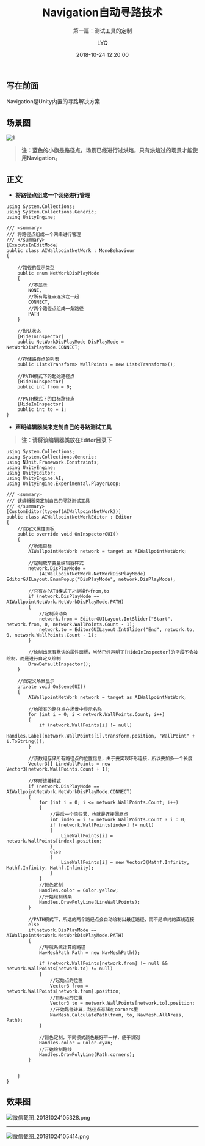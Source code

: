 ﻿---
layout:     post
title:      "Navigation自动寻路技术"
subtitle:   "第一篇：测试工具的定制"
date:       2018-10-24 12:20:00
author:     "LYQ"
header-img: "img/in-post/default-bg.jpg"
tags:
    - 游戏AI
    - Unity
    - Editor
---

## 写在前面

Navigation是Unity内置的寻路解决方案

## 场景图

![1](https://upload-images.jianshu.io/upload_images/11723713-20d97a011703cdc7.png?imageMogr2/auto-orient/strip%7CimageView2/2/w/1240)

>**注：蓝色的小旗是路径点。场景已经进行过烘焙，只有烘焙过的场景才能使用Navigation。**

## 正文

 * **将路径点组成一个网络进行管理**

````
using System.Collections;
using System.Collections.Generic;
using UnityEngine;

/// <summary>
/// 将路径点组成一个网络进行管理
/// </summary>
[ExecuteInEditMode]
public class AIWallpointNetWork : MonoBehaviour
{

	//路径的显示类型
	public enum NetWorkDisPlayMode
	{
		//不显示
		NONE,
		//所有路径点连接在一起
		CONNECT,
		//两个路径点组成一条路径
		PATH 
	}

	//默认状态
	[HideInInspector]
	public NetWorkDisPlayMode DisPlayMode = NetWorkDisPlayMode.CONNECT;
	
	//存储路径点的列表
	public List<Transform> WallPoints = new List<Transform>();
	
	//PATH模式下的起始路径点
	[HideInInspector]
	public int from = 0;
	
	//PATH模式下的目标路径点
	[HideInInspector]
	public int to = 1;
}

````

 * **声明编辑器类来定制自己的寻路测试工具**

>**注：请将该编辑器类放在Editor目录下**

````
using System.Collections;
using System.Collections.Generic;
using NUnit.Framework.Constraints;
using UnityEngine;
using UnityEditor;
using UnityEngine.AI;
using UnityEngine.Experimental.PlayerLoop;

/// <summary>
/// 该编辑器类定制自己的寻路测试工具
/// </summary>
[CustomEditor(typeof(AIWallpointNetWork))]
public class AIWallpointNetWorkEditor : Editor
{
	//自定义属性面板
	public override void OnInspectorGUI()
	{
		//所选目标
		AIWallpointNetWork network = target as AIWallpointNetWork;

		//定制枚举变量编辑器样式
		network.DisPlayMode =
			(AIWallpointNetWork.NetWorkDisPlayMode) EditorGUILayout.EnumPopup("DisPlayMode", network.DisPlayMode);
		
		//只有在PATH模式下才能操作from,to
		if (network.DisPlayMode == AIWallpointNetWork.NetWorkDisPlayMode.PATH)
		{
			//定制滑动条
			network.from = EditorGUILayout.IntSlider("Start", network.from, 0, network.WallPoints.Count - 1);
			network.to = EditorGUILayout.IntSlider("End", network.to, 0, network.WallPoints.Count - 1);
		}

		//绘制出原有默认的属性面板，当然已经声明了[HideInInspector]的字段不会被绘制，而是进行自定义绘制
		DrawDefaultInspector();
	}

	//自定义场景显示
	private void OnSceneGUI()
	{
		AIWallpointNetWork network = target as AIWallpointNetWork;

		//给所有的路径点在场景中显示名称
		for (int i = 0; i < network.WallPoints.Count; i++)
		{
			if (network.WallPoints[i] != null)
				Handles.Label(network.WallPoints[i].transform.position, "WallPoint" + i.ToString());
		}

		//该数组存储所有路径点的位置信息，由于要实现环形连接，所以要加多一个长度
		Vector3[] LineWallPoints = new Vector3[network.WallPoints.Count + 1];

		//环形连接模式
		if (network.DisPlayMode == AIWallpointNetWork.NetWorkDisPlayMode.CONNECT)
		{
			for (int i = 0; i <= network.WallPoints.Count; i++)
			{
				//最后一个值归零，也就是连接回原点
				int index = i != network.WallPoints.Count ? i : 0;
				if (network.WallPoints[index] != null)
				{
					LineWallPoints[i] = network.WallPoints[index].position;
				}
				else
				{
					LineWallPoints[i] = new Vector3(Mathf.Infinity, Mathf.Infinity, Mathf.Infinity);
				}
			}
			//颜色定制
			Handles.color = Color.yellow;
			//开始绘制线条
			Handles.DrawPolyLine(LineWallPoints);
		}

		//PATH模式下，所选的两个路经点会自动绘制出最佳路径，而不是单纯的直线连接
		else
		if(network.DisPlayMode == AIWallpointNetWork.NetWorkDisPlayMode.PATH)
		{
			//导航系统计算的路径
			NavMeshPath Path = new NavMeshPath();

			if (network.WallPoints[network.from] != null && network.WallPoints[network.to] != null)
			{
				//起始点的位置
				Vector3 from = network.WallPoints[network.from].position;
				//目标点的位置
				Vector3 to = network.WallPoints[network.to].position;
				//开始路径计算，路径点存储在corners里
				NavMesh.CalculatePath(from, to, NavMesh.AllAreas, Path);
			}

			//颜色定制，不同模式颜色最好不一样，便于识别
			Handles.color = Color.cyan;
			//开始绘制路线
			Handles.DrawPolyLine(Path.corners);
		}

		
	}
}

````

## 效果图

![微信截图_20181024105328.png](https://upload-images.jianshu.io/upload_images/11723713-ca6247d0d8fa4481.png?imageMogr2/auto-orient/strip%7CimageView2/2/w/1240)

---

![微信截图_20181024105414.png](https://upload-images.jianshu.io/upload_images/11723713-7365ec1366a595ee.png?imageMogr2/auto-orient/strip%7CimageView2/2/w/1240)




